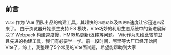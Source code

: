 ## 前言

`Vite` 作为 Vue 团队出品的构建工具，其超快的`冷启动`以及`热更新`速度让它迅速🔥起来了。
由于浏览器开始原生支持 ES 模块，Vite巧妙的利用生态系统中的新进展解决了 Webpack 构建速度慢，HMR(热更新)迟钝等问题。
Vite作为思维比较前卫且先进的构建工具，我们有必要学一学。前一段时间，阿里等大厂已经开始问 Vite了，综上，我整理了5个常见的Vite面试题，希望能帮助到大家